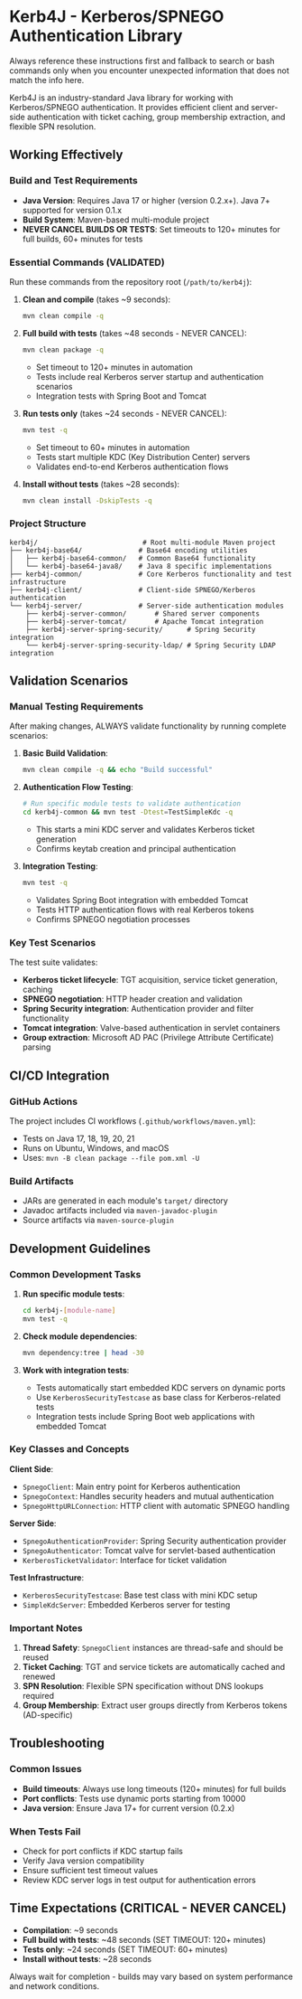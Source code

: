 # Kerb4J - Kerberos/SPNEGO Authentication Library

Always reference these instructions first and fallback to search or bash commands only when you encounter unexpected information that does not match the info here.

Kerb4J is an industry-standard Java library for working with Kerberos/SPNEGO authentication. It provides efficient client and server-side authentication with ticket caching, group membership extraction, and flexible SPN resolution.

## Working Effectively

### Build and Test Requirements
- **Java Version**: Requires Java 17 or higher (version 0.2.x+). Java 7+ supported for version 0.1.x
- **Build System**: Maven-based multi-module project
- **NEVER CANCEL BUILDS OR TESTS**: Set timeouts to 120+ minutes for full builds, 60+ minutes for tests

### Essential Commands (VALIDATED)
Run these commands from the repository root (`/path/to/kerb4j`):

1. **Clean and compile** (takes ~9 seconds):
   ```bash
   mvn clean compile -q
   ```

2. **Full build with tests** (takes ~48 seconds - NEVER CANCEL):
   ```bash
   mvn clean package -q
   ```
   - Set timeout to 120+ minutes in automation
   - Tests include real Kerberos server startup and authentication scenarios
   - Integration tests with Spring Boot and Tomcat

3. **Run tests only** (takes ~24 seconds - NEVER CANCEL):
   ```bash
   mvn test -q
   ```
   - Set timeout to 60+ minutes in automation
   - Tests start multiple KDC (Key Distribution Center) servers
   - Validates end-to-end Kerberos authentication flows

4. **Install without tests** (takes ~28 seconds):
   ```bash
   mvn clean install -DskipTests -q
   ```

### Project Structure
```
kerb4j/                          # Root multi-module Maven project
├── kerb4j-base64/              # Base64 encoding utilities
│   ├── kerb4j-base64-common/   # Common Base64 functionality
│   └── kerb4j-base64-java8/    # Java 8 specific implementations
├── kerb4j-common/              # Core Kerberos functionality and test infrastructure
├── kerb4j-client/              # Client-side SPNEGO/Kerberos authentication
└── kerb4j-server/              # Server-side authentication modules
    ├── kerb4j-server-common/       # Shared server components
    ├── kerb4j-server-tomcat/       # Apache Tomcat integration
    ├── kerb4j-server-spring-security/      # Spring Security integration
    └── kerb4j-server-spring-security-ldap/ # Spring Security LDAP integration
```

## Validation Scenarios

### Manual Testing Requirements
After making changes, ALWAYS validate functionality by running complete scenarios:

1. **Basic Build Validation**:
   ```bash
   mvn clean compile -q && echo "Build successful"
   ```

2. **Authentication Flow Testing**:
   ```bash
   # Run specific module tests to validate authentication
   cd kerb4j-common && mvn test -Dtest=TestSimpleKdc -q
   ```
   - This starts a mini KDC server and validates Kerberos ticket generation
   - Confirms keytab creation and principal authentication

3. **Integration Testing**:
   ```bash
   mvn test -q
   ```
   - Validates Spring Boot integration with embedded Tomcat
   - Tests HTTP authentication flows with real Kerberos tokens
   - Confirms SPNEGO negotiation processes

### Key Test Scenarios
The test suite validates:
- **Kerberos ticket lifecycle**: TGT acquisition, service ticket generation, caching
- **SPNEGO negotiation**: HTTP header creation and validation
- **Spring Security integration**: Authentication provider and filter functionality
- **Tomcat integration**: Valve-based authentication in servlet containers
- **Group extraction**: Microsoft AD PAC (Privilege Attribute Certificate) parsing

## CI/CD Integration

### GitHub Actions
The project includes CI workflows (`.github/workflows/maven.yml`):
- Tests on Java 17, 18, 19, 20, 21
- Runs on Ubuntu, Windows, and macOS
- Uses: `mvn -B clean package --file pom.xml -U`

### Build Artifacts
- JARs are generated in each module's `target/` directory
- Javadoc artifacts included via `maven-javadoc-plugin`
- Source artifacts via `maven-source-plugin`

## Development Guidelines

### Common Development Tasks

1. **Run specific module tests**:
   ```bash
   cd kerb4j-[module-name]
   mvn test -q
   ```

2. **Check module dependencies**:
   ```bash
   mvn dependency:tree | head -30
   ```

3. **Work with integration tests**: 
   - Tests automatically start embedded KDC servers on dynamic ports
   - Use `KerberosSecurityTestcase` as base class for Kerberos-related tests
   - Integration tests include Spring Boot web applications with embedded Tomcat

### Key Classes and Concepts

**Client Side**:
- `SpnegoClient`: Main entry point for Kerberos authentication
- `SpnegoContext`: Handles security headers and mutual authentication
- `SpnegoHttpURLConnection`: HTTP client with automatic SPNEGO handling

**Server Side**:
- `SpnegoAuthenticationProvider`: Spring Security authentication provider
- `SpnegoAuthenticator`: Tomcat valve for servlet-based authentication
- `KerberosTicketValidator`: Interface for ticket validation

**Test Infrastructure**:
- `KerberosSecurityTestcase`: Base test class with mini KDC setup
- `SimpleKdcServer`: Embedded Kerberos server for testing

### Important Notes

1. **Thread Safety**: `SpnegoClient` instances are thread-safe and should be reused
2. **Ticket Caching**: TGT and service tickets are automatically cached and renewed
3. **SPN Resolution**: Flexible SPN specification without DNS lookups required
4. **Group Membership**: Extract user groups directly from Kerberos tokens (AD-specific)

## Troubleshooting

### Common Issues
- **Build timeouts**: Always use long timeouts (120+ minutes) for full builds
- **Port conflicts**: Tests use dynamic ports starting from 10000
- **Java version**: Ensure Java 17+ for current version (0.2.x)

### When Tests Fail
- Check for port conflicts if KDC startup fails
- Verify Java version compatibility
- Ensure sufficient test timeout values
- Review KDC server logs in test output for authentication errors

## Time Expectations (CRITICAL - NEVER CANCEL)

- **Compilation**: ~9 seconds
- **Full build with tests**: ~48 seconds (SET TIMEOUT: 120+ minutes)
- **Tests only**: ~24 seconds (SET TIMEOUT: 60+ minutes)  
- **Install without tests**: ~28 seconds

Always wait for completion - builds may vary based on system performance and network conditions.